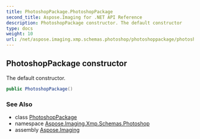 ```yaml
---
title: PhotoshopPackage.PhotoshopPackage
second_title: Aspose.Imaging for .NET API Reference
description: PhotoshopPackage constructor. The default constructor
type: docs
weight: 10
url: /net/aspose.imaging.xmp.schemas.photoshop/photoshoppackage/photoshoppackage/
---
```

## PhotoshopPackage constructor

The default constructor.

```csharp
public PhotoshopPackage()
```

### See Also

* class [PhotoshopPackage](../)
* namespace [Aspose.Imaging.Xmp.Schemas.Photoshop](../../photoshoppackage/)
* assembly [Aspose.Imaging](../../../)



